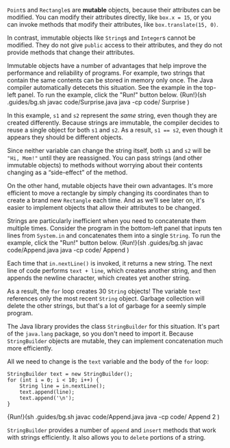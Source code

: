 `Point`s and `Rectangle`s are **mutable** objects, because their attributes can be modified. You can modify their attributes directly, like `box.x = 15`, or you can invoke methods that modify their attributes, like `box.translate(15, 0)`.

In contrast, immutable objects like `String`s and `Integer`s cannot be modified. They do not give `public` access to their attributes, and they do not provide methods that change their attributes.

Immutable objects have a number of advantages that help improve the performance and reliability of programs. For example, two strings that contain the same contents can be stored in memory only once. 
The Java compiler automatically detecets this situation. See the example in the top-left panel. To run the example, click the "Run!" button below.
{Run!}(sh .guides/bg.sh javac code/Surprise.java java -cp code/ Surprise )





In this example, `s1` and `s2` represent the *same* string, even though they are created differently. Because strings are immutable, the compiler decides to reuse a single object for both `s1` and `s2`. As a result, `s1 == s2`, even though it appears they should be different objects.

Since neither variable can change the string itself, both `s1` and `s2` will be `"Hi, Mom!"` until they are reassigned. You can pass strings (and other immutable objects) to methods without worrying about their contents changing as a “side-effect” of the method.


On the other hand, mutable objects have their own advantages. It's more efficient to move a rectangle by simply changing its coordinates than to create a brand new `Rectangle` each time. And as we'll see later on, it's easier to implement objects that allow their attributes to be changed.

Strings are particularly inefficient when you need to concatenate them multiple times. 
Consider the program in the bottom-left panel that inputs ten lines from `System.in` and concatenates them into a single `String`. To run the example, click the "Run!" button below.
{Run!}(sh .guides/bg.sh javac code/Append.java java -cp code/ Append )





Each time that `in.nextLine()` is invoked, it returns a new string. The next line of code performs `text + line`, which creates another string, and then appends the newline character, which creates yet another string.

As a result, the `for` loop creates 30 `String` objects! The variable `text` references only the most recent `String` object. Garbage collection will delete the other strings, but that's a lot of garbage for a seemly simple program.

The Java library provides the class `StringBuilder` for this situation. It's part of the `java.lang` package, so you don't need to import it. Because `StringBuilder` objects are mutable, they can implement concatenation much more efficiently.

All we need to change is the `text` variable and the body of the `for` loop:

```code
StringBuilder text = new StringBuilder();
for (int i = 0; i < 10; i++) {
    String line = in.nextLine();
    text.append(line);
    text.append('\n');
}
```

{Run!}(sh .guides/bg.sh javac code/Append.java java -cp code/ Append 2 )


`StringBuilder` provides a number of `append` and `insert` methods that work with strings efficiently. It also allows you to `delete` portions of a string.